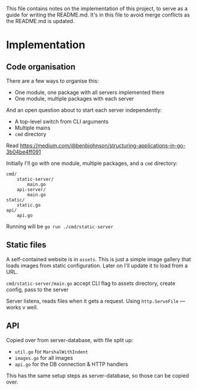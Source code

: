 This file contains notes on the implementation of this project, to serve as a guide for writing the README.md. It's in this file to avoid merge conflicts as the README.md is updated.

# Implementation

## Code organisation

There are a few ways to organise this:

- One module, one package with all servers implemented there
- One module, multiple packages with each server

And an open question about to start each server independently:

- A top-level switch from CLI arguments
- Multiple mains
- `cmd` directory

Read https://medium.com/@benbjohnson/structuring-applications-in-go-3b04be4ff091

Initially I'll go with one module, multiple packages, and a `cmd` directory:

```
cmd/
    static-server/
        main.go
    api-server/
        main.go
static/
    static.go
api/
    api.go
```

Running will be `go run ./cmd/static-server`

## Static files

A self-contained website is in `assets`. This is just a simple image gallery that loads images from static configuration. Later on I'll update it to load from a URL.

`cmd/static-server/main.go` accept CLI flag to assets directory, create config, pass to the server

Server listens, reads files when it gets a request. Using `http.ServeFile` — works v well.

## API

Copied over from server-database, with file split up:

- `util.go` for `MarshalWithIndent`
- `images.go` for all images
- `api.go` for the DB connection & HTTP handlers

This has the same setup steps as server-database, so those can be copied over.
